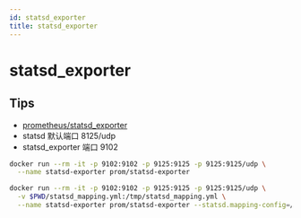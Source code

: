 ```yaml
---
id: statsd_exporter
title: statsd_exporter
---
```


# statsd_exporter
## Tips
* [prometheus/statsd_exporter](https://github.com/prometheus/statsd_exporter)
* statsd 默认端口 8125/udp
* statsd_exporter 端口 9102

```bash
docker run --rm -it -p 9102:9102 -p 9125:9125 -p 9125:9125/udp \
  --name statsd-exporter prom/statsd-exporter

docker run --rm -it -p 9102:9102 -p 9125:9125 -p 9125:9125/udp \
  -v $PWD/statsd_mapping.yml:/tmp/statsd_mapping.yml \
  --name statsd-exporter prom/statsd-exporter --statsd.mapping-config=/tmp/statsd_mapping.yml
```
